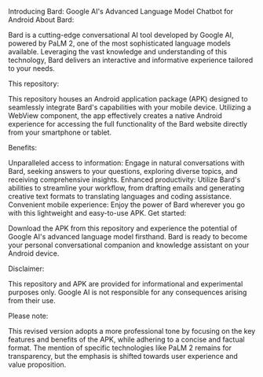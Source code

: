 Introducing Bard: Google AI's Advanced Language Model Chatbot for Android
About Bard:

Bard is a cutting-edge conversational AI tool developed by Google AI, powered by PaLM 2, one of the most sophisticated language models available. Leveraging the vast knowledge and understanding of this technology, Bard delivers an interactive and informative experience tailored to your needs.

This repository:

This repository houses an Android application package (APK) designed to seamlessly integrate Bard's capabilities with your mobile device. Utilizing a WebView component, the app effectively creates a native Android experience for accessing the full functionality of the Bard website directly from your smartphone or tablet.

Benefits:

Unparalleled access to information: Engage in natural conversations with Bard, seeking answers to your questions, exploring diverse topics, and receiving comprehensive insights.
Enhanced productivity: Utilize Bard's abilities to streamline your workflow, from drafting emails and generating creative text formats to translating languages and coding assistance.
Convenient mobile experience: Enjoy the power of Bard wherever you go with this lightweight and easy-to-use APK.
Get started:

Download the APK from this repository and experience the potential of Google AI's advanced language model firsthand. Bard is ready to become your personal conversational companion and knowledge assistant on your Android device.

Disclaimer:

This repository and APK are provided for informational and experimental purposes only. Google AI is not responsible for any consequences arising from their use.

Please note:

This revised version adopts a more professional tone by focusing on the key features and benefits of the APK, while adhering to a concise and factual format. The mention of specific technologies like PaLM 2 remains for transparency, but the emphasis is shifted towards user experience and value proposition.


